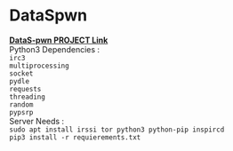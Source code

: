 # DataSpwn
[**DataS-pwn PROJECT Link**](https://github.com/users/Satcomx00-x00/projects/5)</br>
Python3 Dependencies : </br>
``irc3``</br>
``multiprocessing``</br>
``socket``</br>
``pydle``</br>
``requests``</br>
``threading``</br>
``random``</br>
``pypsrp``</br>
Server Needs : </br>
  ``sudo apt install irssi tor python3 python-pip inspircd``</br>
  ``pip3 install -r requierements.txt``</br>
